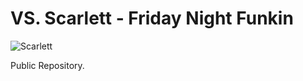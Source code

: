 # VS. Scarlett - Friday Night Funkin
![Scarlett](https://static.wikia.nocookie.net/fridaynightfunking/images/e/e3/ScarlettAnim.gif/revision/latest?cb=20210923001331)

Public Repository.
